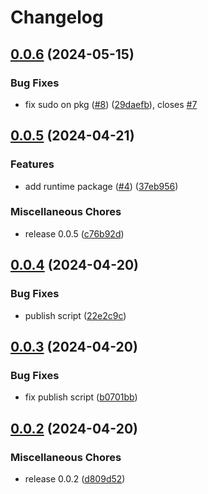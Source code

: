 # Changelog

## [0.0.6](https://github.com/browser-actions/actions-swing/compare/v0.0.5...v0.0.6) (2024-05-15)


### Bug Fixes

* fix sudo on pkg ([#8](https://github.com/browser-actions/actions-swing/issues/8)) ([29daefb](https://github.com/browser-actions/actions-swing/commit/29daefbd46ea918eae46d52e6c515de58626d316)), closes [#7](https://github.com/browser-actions/actions-swing/issues/7)

## [0.0.5](https://github.com/browser-actions/actions-swing/compare/v0.0.4...v0.0.5) (2024-04-21)


### Features

* add runtime package ([#4](https://github.com/browser-actions/actions-swing/issues/4)) ([37eb956](https://github.com/browser-actions/actions-swing/commit/37eb956d3f96b324d4982ba4f2c2789b9b4aba20))


### Miscellaneous Chores

* release 0.0.5 ([c76b92d](https://github.com/browser-actions/actions-swing/commit/c76b92d972a48bdeaf19f5d1586f6f849ee65341))

## [0.0.4](https://github.com/browser-actions/actions-swing/compare/v0.0.3...v0.0.4) (2024-04-20)


### Bug Fixes

* publish script ([22e2c9c](https://github.com/browser-actions/actions-swing/commit/22e2c9c247c4c55b7b9548ed6ef6410fa0ffc57d))

## [0.0.3](https://github.com/browser-actions/actions-swing/compare/v0.0.2...v0.0.3) (2024-04-20)


### Bug Fixes

* fix publish script ([b0701bb](https://github.com/browser-actions/actions-swing/commit/b0701bb3cc77aab18ebf5c5e919a926955988999))

## [0.0.2](https://github.com/browser-actions/actions-swing/compare/v0.0.1...v0.0.2) (2024-04-20)


### Miscellaneous Chores

* release 0.0.2 ([d809d52](https://github.com/browser-actions/actions-swing/commit/d809d52fc079cf649fe26e16f9ee40dcb6a3c5af))

